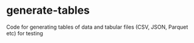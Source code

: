 # generate-tables
Code for generating tables of data and tabular files (CSV, JSON, Parquet etc) for testing
